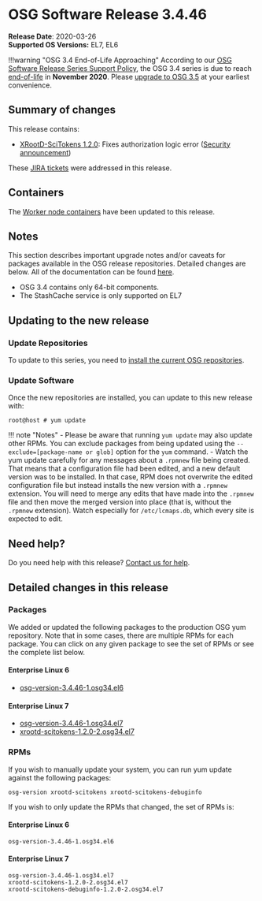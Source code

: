 OSG Software Release 3.4.46
===========================

**Release Date**: 2020-03-26    
**Supported OS Versions:** EL7, EL6

!!!warning "OSG 3.4 End-of-Life Approaching"
    According to our
    [OSG Software Release Series Support Policy](https://opensciencegrid.org/technology/policy/release-series/),
    the OSG 3.4 series is due to reach
    [end-of-life](https://opensciencegrid.org/technology/policy/release-series/#life-cycle-dates) in **November 2020**.
    Please [upgrade to OSG 3.5](https://opensciencegrid.org/docs/release/release_series/#updating-to-osg-35)
    at your earliest convenience.

Summary of changes
------------------

This release contains:

-   [XRootD-SciTokens 1.2.0](https://github.com/scitokens/xrootd-scitokens/releases/tag/v1.2.0): Fixes authorization logic error ([Security announcement](https://opensciencegrid.org/security/vulns/OSG-SEC-2020-03-26-Vulnerability-in-xrootd-scitokens-plugin/))

These [JIRA tickets](https://jira.opensciencegrid.org/issues/?jql=project%20%3D%20SOFTWARE%20AND%20fixVersion%20%3D%203.4.46%20ORDER%20BY%20priority%20DESC%2C%20key%20DESC) were addressed in this release.

Containers
----------

The [Worker node containers](../../worker-node/using-wn-containers.md) have been updated to this release.

Notes
-----

This section describes important upgrade notes and/or caveats for packages available in the OSG release repositories.
Detailed changes are below. All of the documentation can be found [here](../../index.md).

-   OSG 3.4 contains only 64-bit components.
-   The StashCache service is only supported on EL7

Updating to the new release
---------------------------

### Update Repositories

To update to this series, you need to [install the current OSG repositories](../../common/yum.md#install-osg-repositories).

### Update Software

Once the new repositories are installed, you can update to this new release with:

``` console
root@host # yum update
```

!!! note "Notes"
    -   Please be aware that running `yum update` may also update other RPMs. You can exclude packages from being updated using the `--exclude=[package-name or glob]` option for the `yum` command.
    -   Watch the yum update carefully for any messages about a `.rpmnew` file being created. That means that a configuration file had been edited, and a new default version was to be installed. In that case, RPM does not overwrite the edited configuration file but instead installs the new version with a `.rpmnew` extension. You will need to merge any edits that have made into the `.rpmnew` file and then move the merged version into place (that is, without the `.rpmnew` extension). Watch especially for `/etc/lcmaps.db`, which every site is expected to edit.

Need help?
----------

Do you need help with this release? [Contact us for help](../../common/help.md).

Detailed changes in this release
--------------------------------

### Packages

We added or updated the following packages to the production OSG yum repository. Note that in some cases, there are multiple RPMs for each package. You can click on any given package to see the set of RPMs or see the complete list below.

#### Enterprise Linux 6

-   [osg-version-3.4.46-1.osg34.el6](https://koji.chtc.wisc.edu/koji/search?match=glob&type=build&terms=osg-version-3.4.46-1.osg34.el6)

#### Enterprise Linux 7

-   [osg-version-3.4.46-1.osg34.el7](https://koji.chtc.wisc.edu/koji/search?match=glob&type=build&terms=osg-version-3.4.46-1.osg34.el7)
-   [xrootd-scitokens-1.2.0-2.osg34.el7](https://koji.chtc.wisc.edu/koji/search?match=glob&type=build&terms=xrootd-scitokens-1.2.0-2.osg34.el7)

### RPMs

If you wish to manually update your system, you can run yum update against the following packages:

    osg-version xrootd-scitokens xrootd-scitokens-debuginfo

If you wish to only update the RPMs that changed, the set of RPMs is:

#### Enterprise Linux 6

``` file
osg-version-3.4.46-1.osg34.el6
```

#### Enterprise Linux 7

``` file
osg-version-3.4.46-1.osg34.el7
xrootd-scitokens-1.2.0-2.osg34.el7
xrootd-scitokens-debuginfo-1.2.0-2.osg34.el7
```
